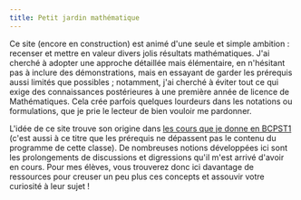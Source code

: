 ```yaml
---
title: Petit jardin mathématique
---
```


Ce site (encore en construction) est animé d'une seule et simple ambition : recenser et mettre en valeur divers jolis résultats mathématiques. J'ai cherché à adopter une approche détaillée mais élémentaire, en n'hésitant pas à inclure des démonstrations, mais en essayant de garder les prérequis aussi limités que possibles ; notamment, j'ai cherché à éviter tout ce qui exige des connaissances postérieures à une première année de licence de Mathématiques. Cela crée parfois quelques lourdeurs dans les notations ou formulations, que je prie le lecteur de bien vouloir me pardonner.

L'idée de ce site trouve son origine dans [les cours que je donne en BCPST1](https://guillaume-roux.jimdofree.com/) (c'est aussi à ce titre que les prérequis ne dépassent pas le contenu du programme de cette classe). De nombreuses notions développées ici sont les prolongements de discussions et digressions qu'il m'est arrivé d'avoir en cours. Pour mes élèves, vous trouverez donc ici davantage de ressources pour creuser un peu plus ces concepts et assouvir votre curiosité à leur sujet !

